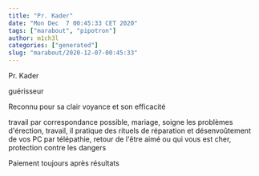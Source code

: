 ```yaml
---
title: "Pr. Kader"
date: "Mon Dec  7 00:45:33 CET 2020"
tags: ["marabout", "pipotron"]
author: m1ch3l
categories: ["generated"]
slug: "marabout/2020-12-07-00:45:33"
---
```


Pr. Kader

guérisseur

Reconnu pour sa clair voyance et son efficacité

travail par correspondance possible, mariage, soigne les problèmes d'érection, travail, il pratique des rituels de réparation et désenvoûtement de vos PC par télépathie, retour de l'être aimé ou qui vous est cher, protection contre les dangers

Paiement toujours après résultats

